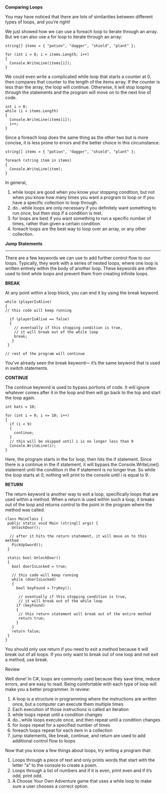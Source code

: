 **Comparing Loops**

You may have noticed that there are lots of similarities between different types of loops, and you’re right!

We just showed how we can use a foreach loop to iterate through an array. But we can also use a for loop to iterate through an array:
```
string[] items = { "potion", "dagger", "shield", "plant" };

for (int i = 0; i < items.Length; i++)
{
  Console.WriteLine(items[i]);
}
```
We could even write a complicated while loop that starts a counter at 0, then compares that counter to the length of the items array. If the counter is less than the array, the loop will continue. Otherwise, it will stop looping through the statements and the program will move on to the next line of code.
```
int i = 0;
while (i < items.Length)
{ 
  Console.WriteLine(items[i]); 
  i++; 
}
```
Since a foreach loop does the same thing as the other two but is more concise, it is less prone to errors and the better choice in this circumstance.
```
string[] items = { "potion", "dagger", "shield", "plant" };

foreach (string item in items)
{
  Console.WriteLine(item);
}
```
In general,

  1.   while loops are good when you know your stopping condition, but not when you know how many times you want a program to loop or if you have a specific collection to loop through.
  2.  do...while loops are only necessary if you definitely want something to run once, but then stop if a condition is met.
  3.  for loops are best if you want something to run a specific number of times, rather than given a certain condition.
  4.  foreach loops are the best way to loop over an array, or any other collection.

**Jump Statements**
***
There are a few keywords we can use to add further control flow to our loops. Typically, they work with a series of nested loops, where one loop is written entirely within the body of another loop. These keywords are often used to limit while loops and prevent them from creating infinite loops.

**BREAK**

At any point within a loop block, you can end it by using the break keyword.
```
while (playerIsAlive) 
{ 
// this code will keep running

  if (playerIsAlive == false) 
  { 
    // eventually if this stopping condition is true, 
    // it will break out of the while loop
    break; 
   } 
 } 

// rest of the program will continue
```
You’ve already seen the break keyword— it’s the same keyword that is used in switch statements.

**CONTINUE**

The continue keyword is used to bypass portions of code. It will ignore whatever comes after it in the loop and then will go back to the top and start the loop again.
```
int bats = 10;

for (int i = 0; i <= 10; i++)
{
  if (i < 9)
  {  
    continue;
  }
  // this will be skipped until i is no longer less than 9
  Console.WriteLine(i);
}
```
Here, the program starts in the for loop, then hits the if statement. Since there is a continue in the if statement, it will bypass the Console.WriteLine() statement until the condition in the if statement is no longer true. So while the loop starts at 0, nothing will print to the console until i is equal to 9.

**RETURN**

The return keyword is another way to exit a loop, specifically loops that are used within a method. When a return is used within such a loop, it breaks out of the loop and returns control to the point in the program where the method was called.
```
class MainClass {
 public static void Main (string[] args) {
   UnlockDoor();

  // after it hits the return statement, it will move on to this method
   PickUpSword();
 }

 static bool UnlockDoor()
 {
   bool doorIsLocked = true;

   // this code will keep running
   while (doorIsLocked)
   {
     bool keyFound = TryKey();

      // eventually if this stopping condition is true,
      // it will break out of the while loop
     if (keyFound)
     {
      // this return statement will break out of the entire method
      return true;
     }
   }
   return false;
 }
}
```
You should only use return if you need to exit a method because it will break out of all loops. If you only want to break out of one loop and not exit a method, use break.

Review

Well done! In C#, loops are commonly used because they save time, reduce errors, and are easy to read. Being comfortable with each type of loop will make you a better programmer. In review:

   1. A loop is a structure in programming where the instructions are written once, but a computer can execute them multiple times
   2. Each execution of those instructions is called an iteration
   3. while loops repeat until a condition changes
   4. do...while loops execute once, and then repeat until a condition changes
   5. for loops repeat for a specified number of times
   6. foreach loops repeat for each item in a collection
   7. jump statements, like break, continue, and return are used to add additional control flow to loops

Now that you know a few things about loops, try writing a program that:

   1. Loops through a piece of text and only prints words that start with the letter “a” to the console to create a poem.
   2. Loops through a list of numbers and if it is even, print even and if it’s odd, print odd.
   3. A Choose Your Own Adventure game that uses a while loop to make sure a user chooses a correct option.

